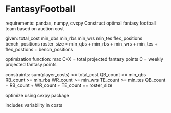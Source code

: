 # FantasyFootball
requirements:
pandas, numpy, cvxpy
Construct optimal fantasy football team based on auction cost

given:
    total_cost
    min_qbs
    min_rbs
    min_wrs
    min_tes
    flex_positions
    bench_positions
    roster_size = min_qbs + min_rbs + min_wrs + min_tes + flex_postions + bench_positions
    
optimization function:
    max C*X = total projected fantasy points 
    C = weekly projected fantasy points
    
constraints:
   sum(player_costs) <= total_cost
    QB_count >= min_qbs
    RB_count >= min_rbs
    WR_count >= min_wrs
    TE_count >= min_tes
    QB_count + RB_count + WR_count + TE_count == roster_size
    
optimize using cvxpy package

includes variability in costs

